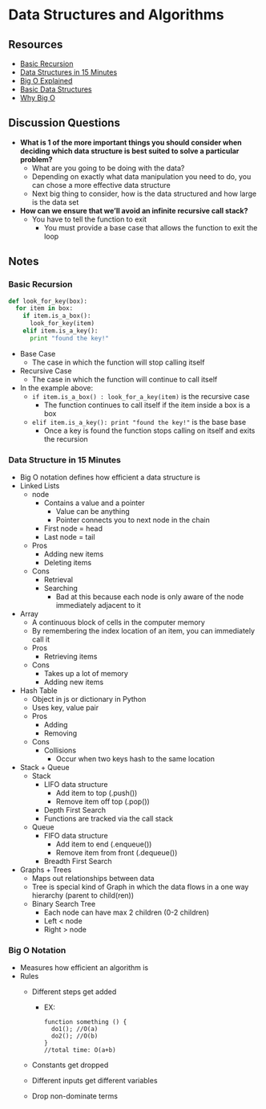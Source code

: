 # Data Structures and Algorithms

## Resources

* [Basic Recursion](https://www.youtube.com/watch?v=vPEJSJMg4jY)
* [Data Structures in 15 Minutes](https://www.youtube.com/watch?v=sVxBVvlnJsM)
* [Big O Explained](https://www.youtube.com/watch?v=v4cd1O4zkGw)
* [Basic Data Structures](https://towardsdatascience.com/8-common-data-structures-every-programmer-must-know-171acf6a1a42)
* [Why Big O](https://triplebyte.com/blog/why-you-should-learn-big-o-and-stop-hacking-your-way-through-algorithms)

## Discussion Questions

* **What is 1 of the more important things you should consider when deciding which data structure is best suited to solve a particular problem?**
  * What are you going to be doing with the data?
  * Depending on exactly what data manipulation you need to do, you can chose a more effective data structure
  * Next big thing to consider, how is the data structured and how large is the data set
* **How can we ensure that we’ll avoid an infinite recursive call stack?**
  * You have to tell the function to exit
    * You must provide a base case that allows the function to exit the loop

## Notes

### Basic Recursion

```py
def look_for_key(box):
  for item in box:
    if item.is_a_box():
      look_for_key(item)
    elif item.is_a_key():
      print "found the key!"
```

* Base Case
  * The case in which the function will stop calling itself
* Recursive Case
  * The case in which the function will continue to call itself
* In the example above:
  * `if item.is_a_box() : look_for_a_key(item)` is the recursive case
    * The function continues to call itself if the item inside a box is a box
  * `elif item.is_a_key(): print "found the key!"` is the base base
    * Once a key is found the function stops calling on itself and exits the recursion

### Data Structure in 15 Minutes

* Big O notation defines how efficient a data structure is
* Linked Lists
  * node
    * Contains a value and a pointer
      * Value can be anything
      * Pointer connects you to next node in the chain
    * First node = head
    * Last node = tail
  * Pros
    * Adding new items
    * Deleting items
  * Cons
    * Retrieval
    * Searching
      * Bad at this because each node is only aware of the node immediately adjacent to it
* Array
  * A continuous block of cells in the computer memory
  * By remembering the index location of an item, you can immediately call it
  * Pros
    * Retrieving items
  * Cons
    * Takes up a lot of memory
    * Adding new items
* Hash Table
  * Object in js or dictionary in Python
  * Uses key, value pair
  * Pros
    * Adding
    * Removing
  * Cons
    * Collisions
      * Occur when two keys hash to the same location
* Stack + Queue
  * Stack
    * LIFO data structure
      * Add item to top (.push())
      * Remove item off top (.pop())
    * Depth First Search
    * Functions are tracked via the call stack
  * Queue
    * FIFO data structure
      * Add item to end (.enqueue())
      * Remove item from front (.dequeue())
    * Breadth First Search
* Graphs + Trees
  * Maps out relationships between data
  * Tree is special kind of Graph in which the data flows in a one way hierarchy (parent to child(ren))
  * Binary Search Tree
    * Each node can have max 2 children (0-2 children)
    * Left < node
    * Right > node

### Big O Notation

* Measures how efficient an algorithm is
* Rules
  * Different steps get added
    * EX:

      ```
      function something () {
        do1(); //O(a)
        do2(); //O(b)
      }
      //total time: O(a+b)
      ```
  
  * Constants get dropped
  * Different inputs get different variables
  * Drop non-dominate terms
